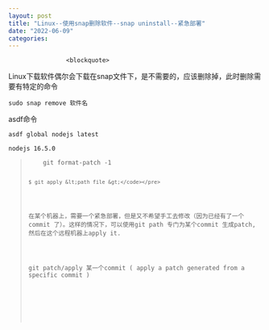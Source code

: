 ```yaml
---
layout: post
title: "Linux--使用snap删除软件--snap uninstall--紧急部署"
date: "2022-06-09"
categories: 
---
```


                    <blockquote> 
 <p>Linux下载软件偶尔会下载在snap文件下，是不需要的，应该删除掉，此时删除需要有特定的命令</p> 
 <pre><code>sudo snap remove 软件名</code></pre> 
</blockquote> 
<p>asdf命令</p> 
<pre><code>asdf global nodejs latest</code></pre> 
<pre><code>nodejs 16.5.0</code></pre> 
<blockquote> 
 <pre><code>    git format-patch -1

    $ git apply &lt;path_file &gt;</code></pre> 
 <p>在某个机器上，需要一个紧急部署，但是又不希望手工去修改（因为已经有了一个commit 了）。这样的情况下，可以使用git path 专门为某个commit 生成patch, 然后在这个远程机器上apply it. </p> 
 <p>git patch/apply 某一个commit ( apply a patch generated from a specific commit )</p> 
 <h1></h1> 
</blockquote>
                
